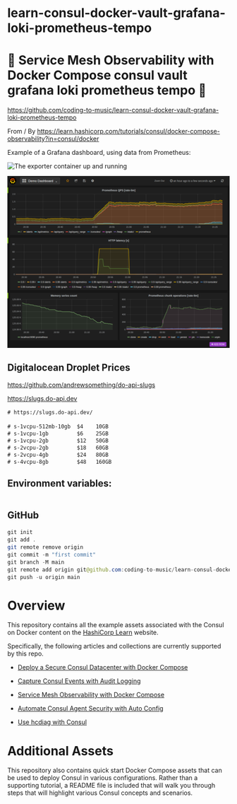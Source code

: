 # learn-consul-docker-vault-grafana-loki-prometheus-tempo

# 🚀 Service Mesh Observability with Docker Compose consul vault grafana loki prometheus tempo 🚀

https://github.com/coding-to-music/learn-consul-docker-vault-grafana-loki-prometheus-tempo

From / By https://learn.hashicorp.com/tutorials/consul/docker-compose-observability?in=consul/docker

Example of a Grafana dashboard, using data from Prometheus:

![The exporter container up and running](https://github.com/coding-to-music/terraform-cloudflare-prometheus-grafana/blob/main/images/image2-5.avif?raw=true)

![Grafana screenshot](https://github.com/coding-to-music/terraform-cloudflare-prometheus-grafana/blob/main/images/grafana_prometheus.png?raw=true)

## Digitalocean Droplet Prices

https://github.com/andrewsomething/do-api-slugs

https://slugs.do-api.dev

```
# https://slugs.do-api.dev/

# s-1vcpu-512mb-10gb  $4    10GB
# s-1vcpu-1gb         $6    25GB
# s-1vcpu-2gb         $12   50GB
# s-2vcpu-2gb         $18   60GB
# s-2vcpu-4gb         $24   80GB
# s-4vcpu-8gb         $48   160GB
```

## Environment variables:

```java

```

## GitHub

```java
git init
git add .
git remote remove origin
git commit -m "first commit"
git branch -M main
git remote add origin git@github.com:coding-to-music/learn-consul-docker-vault-grafana-loki-prometheus-tempo.git
git push -u origin main
```

# Overview

This repository contains all the example assets associated with the Consul
on Docker content on the [HashiCorp Learn](https://learn.hashicorp.com/consul)
website.

Specifically, the following articles and collections are currently supported by this repo.

- [Deploy a Secure Consul Datacenter with Docker Compose](https://learn.hashicorp.com/tutorials/consul/docker-compose-datacenter)

- [Capture Consul Events with Audit Logging](https://learn.hashicorp.com/tutorials/consul/audit-logging)

- [Service Mesh Observability with Docker Compose](https://learn.hashicorp.com/tutorials/consul/docker-compose-observability)

- [Automate Consul Agent Security with Auto Config](https://learn.hashicorp.com/tutorials/consul/docker-compose-auto-config)

- [Use hcdiag with Consul](https://learn.hashicorp.com/tutorials/consul/hcdiag-with-consul)

# Additional Assets

This repository also contains quick start Docker Compose assets that can be used to deploy Consul in various configurations. Rather than a supporting tutorial, a README file is included that will walk you through steps that will highlight various Consul concepts and scenarios.

